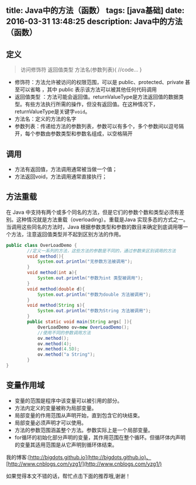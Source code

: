 title: Java中的方法（函数）
tags: [java基础]
date: 2016-03-31 13:48:25
description: Java中的方法（函数）
---
## 定义
> 访问修饰符 返回值类型 方法名(参数列表){
    //code...
}

<!-- more -->

+ 修饰符：方法允许被访问的权限范围，可以是 public、protected、private 甚至可以省略 ，其中 public 表示该方法可以被其他任何代码调用
+ 返回值类型 ：方法可能会返回值。returnValueType是方法返回值的数据类型。有些方法执行所需的操作，但没有返回值。在这种情况下，returnValueType是关键字`void`。
+ 方法名：定义的方法的名字
+ 参数列表：传递给方法的参数列表，参数可以有多个，多个参数间以逗号隔开，每个参数由参数类型和参数名组成，以空格隔开

## 调用
+ 方法有返回值，方法调用通常被当做一个值；
+ 方法返回void，方法调用通常直接执行；

## 方法重载
在 Java 中支持有两个或多个同名的方法，但是它们的参数个数和类型必须有差别。这种情况就是方法重载（overloading）。重载是Java 实现多态的方式之一。当调用这些同名的方法时，Java 根据参数类型和参数的数目来确定到底调用哪一个方法，注意返回值类型并不起到区别方法的作用。
```java
public class OverLoadDemo {
        //定义一系列的方法，这些方法的参数是不同的，通过参数来区别调用的方法
        void method(){
            System.out.println("无参数方法被调用");
        }
        void method(int a){
            System.out.println("参数为int 类型被调用");
        }
        void method(double d){
            System.out.println("参数为double 方法被调用");
        }
        void method(String s){
            System.out.println("参数为String 方法被调用");
        }
        public static void main(String args[ ]){
            OverLoadDemo ov=new OverLoadDemo();
            //使用不同的参数调用方法
            ov.method();
            ov.method(4);
            ov.method(4.5D);
            ov.method("a String");
        }
}
```

## 变量作用域
+ 变量的范围是程序中该变量可以被引用的部分。
+ 方法内定义的变量被称为局部变量。
+ 局部变量的作用范围从声明开始，直到包含它的块结束。
+ 局部变量必须声明才可以使用。
+ 方法的参数范围涵盖整个方法。参数实际上是一个局部变量。
+ for循环的初始化部分声明的变量，其作用范围在整个循环。但循环体内声明的变量其适用范围是从它声明到循环体结束。






















我的博客:[http://bigdots.github.io](http://bigdots.github.io)、[http://www.cnblogs.com/yzg1/](http://www.cnblogs.com/yzg1/)



如果觉得本文不错的话，帮忙点击下面的推荐哦,谢谢！
